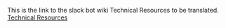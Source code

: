 This is the link  to the slack bot wiki Technical Resources to be translated.
[Technical Resources](https://github.com/chaoss/chaoss-slack-bot/wiki/Community-&-Technical-Resources#technical-resources)